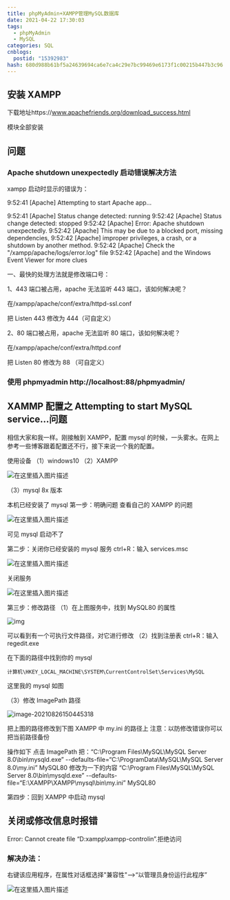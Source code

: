 ```yaml
---
title: phpMyAdmin+XAMPP管理MySQL数据库
date: 2021-04-22 17:30:03
tags:
  - phpMyAdmin
  - MySQL
categories: SQL
cnblogs:
  postid: "15392983"
hash: 680d988b61bf5a24639694ca6e7ca4c29e7bc99469e6173f1c00215b447b3c96
---
```


## 安装 XAMPP

下载地址https://www.apachefriends.org/download_success.html

模块全部安装

## 问题

### Apache shutdown unexpectedly 启动错误解决方法

xampp 启动时显示的错误为：

9:52:41 [Apache] Attempting to start Apache app...

9:52:41 [Apache] Status change detected: running
9:52:42 [Apache] Status change detected: stopped
9:52:42 [Apache] Error: Apache shutdown unexpectedly.
9:52:42 [Apache] This may be due to a blocked port, missing dependencies,
9:52:42 [Apache] improper privileges, a crash, or a shutdown by another method.
9:52:42 [Apache] Check the "/xampp/apache/logs/error.log" file
9:52:42 [Apache] and the Windows Event Viewer for more clues

一、最快的处理方法就是修改端口号：

1、443 端口被占用，apache 无法监听 443 端口，该如何解决呢？

在/xampp/apache/conf/extra/httpd-ssl.conf

把 Listen 443 修改为 444（可自定义）

2、80 端口被占用，apache 无法监听 80 端口，该如何解决呢？

在/xampp/apache/conf/extra/httpd.conf

把 Listen 80 修改为 88 （可自定义）

### 使用 phpmyadmin http://localhost:88/phpmyadmin/

## XAMMP 配置之 Attempting to start MySQL service...问题

相信大家和我一样。刚接触到 XAMPP，配置 mysql 的时候，一头雾水。在网上参考一些博客跟着配置还不行，接下来说一个我的配置。

使用设备
（1）windows10
（2）XAMPP

![在这里插入图片描述](https://bitbw.top/public/img/my_gallery/20210826150603.png)

（3）mysql 8x 版本

本机已经安装了 mysql
第一步：明确问题
查看自己的 XAMPP 的问题

![在这里插入图片描述](https://bitbw.top/public/img/my_gallery/20190727093444445.png)

可见 mysql 启动不了

第二步：关闭你已经安装的 mysql 服务
ctrl+R：输入 services.msc

![在这里插入图片描述](https://bitbw.top/public/img/my_gallery/20190727180514111.png)

关闭服务

![在这里插入图片描述](https://bitbw.top/public/img/my_gallery/20190727180457156.png)

第三步：修改路径
（1）在上图服务中，找到 MySQL80 的属性

![img](https://bitbw.top/public/img/my_gallery/20210826150253.png)

可以看到有一个可执行文件路径，对它进行修改
（2）找到注册表
ctrl+R：输入 regedit.exe

在下面的路径中找到你的 mysql

`计算机\HKEY_LOCAL_MACHINE\SYSTEM\CurrentControlSet\Services\MySQL`

这里我的 mysql 如图

（3）修改 ImagePath 路径

![image-20210826150445318](https://bitbw.top/public/img/my_gallery/20210826150445.png)

把上图的路径修改到下图 XAMPP 中 my.ini 的路径上
注意：以防修改错误你可以把当前路径备份

操作如下
点击 ImagePath 把：“C:\Program Files\MySQL\MySQL Server 8.0\bin\mysqld.exe” --defaults-file=“C:\ProgramData\MySQL\MySQL Server 8.0\my.ini” MySQL80
修改为一下的内容
“C:\Program Files\MySQL\MySQL Server 8.0\bin\mysqld.exe” --defaults-file=“E:\XAMPP\XAMPP\mysql\bin\my.ini” MySQL80

第四步：回到 XAMPP 中启动 mysql

## 关闭或修改信息时报错

Error: Cannot create file “D:xampp\xampp-controlin”.拒绝访问

### 解决办法：

右键该应用程序，在属性对话框选择"兼容性"–>“以管理员身份运行此程序”

![在这里插入图片描述](https://bitbw.top/public/img/my_gallery/9295a630b3aa4adc87c09ffd991663a9.png)
